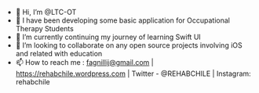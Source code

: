 - 👋 Hi, I’m @LTC-OT
- 👀 I have been developing some basic application for Occupational Therapy Students 
- 🌱 I’m currently continuing my journey of learning Swift UI
- 💞️ I’m looking to collaborate on any open source projects involving iOS and related with education
- 📫 How to reach me : fagnillij@gmail.com | https://rehabchile.wordpress.com | Twitter - @REHABCHILE | Instagram: rehabchile

<!---
LTC-OT/LTC-OT is a ✨ special ✨ repository because its `README.md` (this file) appears on your GitHub profile.
You can click the Preview link to take a look at your changes.
--->
